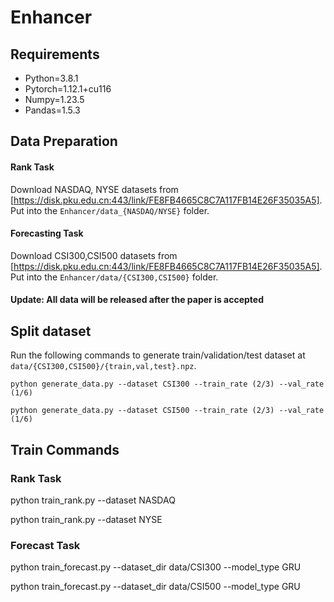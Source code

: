 # Enhancer
## Requirements
- Python=3.8.1
- Pytorch=1.12.1+cu116
- Numpy=1.23.5
- Pandas=1.5.3

## Data Preparation

#### Rank Task
Download NASDAQ, NYSE datasets from [https://disk.pku.edu.cn:443/link/FE8FB4665C8C7A117FB14E26F35035A5]. Put into the `Enhancer/data_{NASDAQ/NYSE}` folder.

#### Forecasting Task

Download CSI300,CSI500 datasets from [https://disk.pku.edu.cn:443/link/FE8FB4665C8C7A117FB14E26F35035A5]. Put into the `Enhancer/data/{CSI300,CSI500}` folder.

#### Update: All data will be released after the paper is accepted

## Split dataset

Run the following commands to generate train/validation/test dataset at `data/{CSI300,CSI500}/{train,val,test}.npz`.

```
python generate_data.py --dataset CSI300 --train_rate (2/3) --val_rate (1/6)

python generate_data.py --dataset CSI500 --train_rate (2/3) --val_rate (1/6)

```

## Train Commands

### Rank Task

python train_rank.py --dataset NASDAQ 

python train_rank.py --dataset NYSE

### Forecast Task

python train_forecast.py --dataset_dir data/CSI300 --model_type GRU

python train_forecast.py --dataset_dir data/CSI500 --model_type GRU
